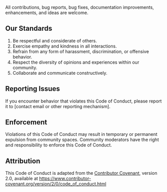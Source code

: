 All contributions, bug reports, bug fixes, documentation improvements, enhancements, and ideas are welcome.

## Our Standards

1. Be respectful and considerate of others.
2. Exercise empathy and kindness in all interactions.
3. Refrain from any form of harassment, discrimination, or offensive behavior.
4. Respect the diversity of opinions and experiences within our community.
5. Collaborate and communicate constructively.

## Reporting Issues

If you encounter behavior that violates this Code of Conduct, please report it to [contact email or other reporting mechanism].

## Enforcement

Violations of this Code of Conduct may result in temporary or permanent expulsion from community spaces. Community moderators have the right and responsibility to enforce this Code of Conduct.

## Attribution

This Code of Conduct is adapted from the [Contributor Covenant](https://www.contributor-covenant.org/), version 2.0, available at https://www.contributor-covenant.org/version/2/0/code_of_conduct.html
